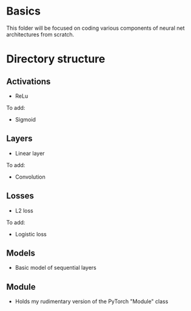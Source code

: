 # Basics

This folder will be focused on coding various components of neural net architectures from scratch.

# Directory structure

## Activations

- ReLu

To add:
- Sigmoid


## Layers

- Linear layer

To add:
- Convolution

## Losses

- L2 loss

To add:
- Logistic loss

## Models

- Basic model of sequential layers

## Module

- Holds my rudimentary version of the PyTorch "Module" class
